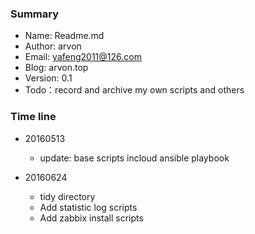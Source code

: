 ### Summary
- Name: Readme.md
- Author: arvon
- Email: yafeng2011@126.com
- Blog: arvon.top
- Version: 0.1
- Todo：record and archive my own scripts and others 
### Time line
- 20160513
	* update: base scripts incloud ansible playbook
	
- 20160624
	* tidy directory
	* Add statistic log scripts
	* Add zabbix install scripts
